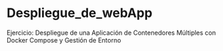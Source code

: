 # Despliegue_de_webApp
Ejercicio: Despliegue de una Aplicación de Contenedores Múltiples con Docker Compose y Gestión de Entorno
